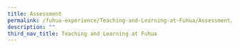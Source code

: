 ```yaml
---
title: Assessment
permalink: /fuhua-experience/Teaching-and-Learning-at-Fuhua/Assessment/
description: ""
third_nav_title: Teaching and Learning at Fuhua
---
```



